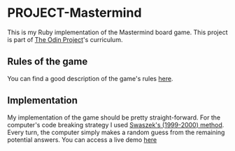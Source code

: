 # PROJECT-Mastermind
This is my Ruby implementation of the Mastermind board game. This project is part of [The Odin Project](https://www.theodinproject.com/home)'s curriculum.

## Rules of the game
You can find a good description of the game's rules [here](https://en.wikipedia.org/wiki/Mastermind_(board_game)).

## Implementation
My implementation of the game should be pretty straight-forward. For the computer's code breaking strategy I used [Swaszek's (1999-2000) method](https://puzzling.stackexchange.com/questions/546/clever-ways-to-solve-mastermind). Every turn, the computer simply makes a random guess from the remaining potential answers. You can access a live demo [here](https://repl.it/@pascatudor/PROJECT-Mastermind)
